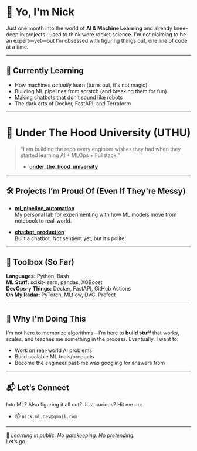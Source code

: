 # 👋 Yo, I'm Nick

Just one month into the world of **AI & Machine Learning** and already knee-deep in projects I used to think were rocket science. I'm not claiming to be an expert—yet—but I’m obsessed with figuring things out, one line of code at a time.

---

## 🧠 Currently Learning

- How machines *actually* learn (turns out, it's not magic)
- Building ML pipelines from scratch (and breaking them for fun)
- Making chatbots that don’t sound like robots
- The dark arts of Docker, FastAPI, and Terraform

---

# 🚀 Under The Hood University (UTHU)

> “I am building the repo every engineer wishes they had when they started learning AI + MLOps + Fullstack.”  
> - [**under_the_hood_university**](https://github.com/Nick00404/under_the_hood_university)

---

## 🛠 Projects I’m Proud Of (Even If They're Messy)

- [**ml_pipeline_automation**](https://github.com/Nick00404/ml_pipeline_automation)  
  My personal lab for experimenting with how ML models move from notebook to real-world.

- [**chatbot_production**](https://github.com/Nick00404/chatbot_production)  
  Built a chatbot. Not sentient yet, but it’s polite.

---

## 🔧 Toolbox (So Far)

**Languages:** Python, Bash  
**ML Stuff:** scikit-learn, pandas, XGBoost  
**DevOps-y Things:** Docker, FastAPI, GitHub Actions  
**On My Radar:** PyTorch, MLflow, DVC, Prefect

---

## 📅 Why I'm Doing This

I’m not here to memorize algorithms—I’m here to **build stuff** that works, scales, and teaches me something in the process. Eventually, I want to:

- Work on real-world AI problems
- Build scalable ML tools/products
- Become the engineer past-me was googling for answers from

---

## 📬 Let’s Connect

Into ML? Also figuring it all out? Just curious? Hit me up:

- 📫 `nick.ml.dev@gmail.com` 

---

💬 *Learning in public. No gatekeeping. No pretending.*  
Let’s go.

